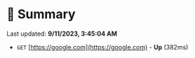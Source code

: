 # 📖 Summary
Last updated: **9/11/2023, 3:45:04 AM**

- `GET` [https://google.com](https://google.com) - **Up** (382ms)
